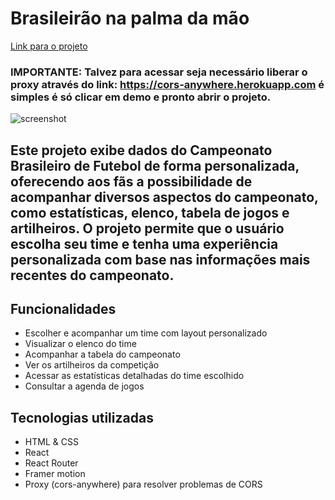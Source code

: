 # Brasileirão na palma da mão

[Link para o projeto](https://allesonsales.github.io/brasileirao)

### IMPORTANTE: Talvez para acessar seja necessário liberar o proxy através do link: https://cors-anywhere.herokuapp.com é simples é só clicar em demo e pronto abrir o projeto.

![screenshot](brasileirao/screenshot.png)

## Este projeto exibe dados do Campeonato Brasileiro de Futebol de forma personalizada, oferecendo aos fãs a possibilidade de acompanhar diversos aspectos do campeonato, como estatísticas, elenco, tabela de jogos e artilheiros. O projeto permite que o usuário escolha seu time e tenha uma experiência personalizada com base nas informações mais recentes do campeonato.

## Funcionalidades

- Escolher e acompanhar um time com layout personalizado
- Visualizar o elenco do time
- Acompanhar a tabela do campeonato
- Ver os artilheiros da competição
- Acessar as estatísticas detalhadas do time escolhido
- Consultar a agenda de jogos

## Tecnologias utilizadas

- HTML & CSS
- React
- React Router
- Framer motion
- Proxy (cors-anywhere) para resolver problemas de CORS
